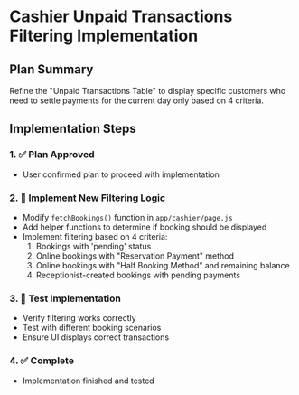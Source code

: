 # Cashier Unpaid Transactions Filtering Implementation

## Plan Summary
Refine the "Unpaid Transactions Table" to display specific customers who need to settle payments for the current day only based on 4 criteria.

## Implementation Steps

### 1. ✅ Plan Approved
- User confirmed plan to proceed with implementation

### 2. 🔄 Implement New Filtering Logic
- Modify `fetchBookings()` function in `app/cashier/page.js`
- Add helper functions to determine if booking should be displayed
- Implement filtering based on 4 criteria:
  1. Bookings with 'pending' status
  2. Online bookings with "Reservation Payment" method
  3. Online bookings with "Half Booking Method" and remaining balance
  4. Receptionist-created bookings with pending payments

### 3. 🔄 Test Implementation
- Verify filtering works correctly
- Test with different booking scenarios
- Ensure UI displays correct transactions

### 4. ✅ Complete
- Implementation finished and tested
